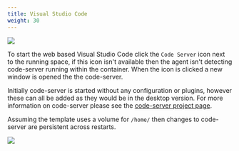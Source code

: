 ```yaml
---
title: Visual Studio Code
weight: 30
---
```


![](/docs/working-with-spaces/running-space-ports.webp)

To start the web based Visual Studio Code click the `Code Server` icon next to the running space, if this icon isn't available then the agent isn't detecting code-server running within the container. When the icon is clicked a new window is opened the the code-server.

Initially code-server is started without any configuration or plugins, however these can all be added as they would be in the desktop version. For more information on code-server please see the [code-server project page](https://github.com/coder/code-server).

Assuming the template uses a volume for `/home/` then changes to code-server are persistent across restarts.

![](/docs/working-with-spaces/code-server.webp)
